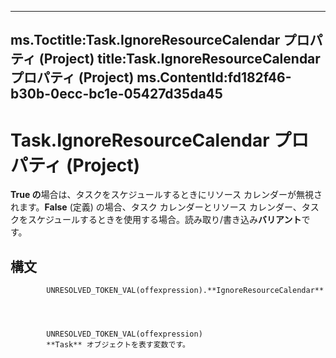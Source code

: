 

---
ms.Toctitle:Task.IgnoreResourceCalendar プロパティ (Project)
title:Task.IgnoreResourceCalendar プロパティ (Project)
ms.ContentId:fd182f46-b30b-0ecc-bc1e-05427d35da45
---
# Task.IgnoreResourceCalendar プロパティ (Project)




**True の**場合は、タスクをスケジュールするときにリソース カレンダーが無視されます。**False** (定義) の場合、タスク カレンダーとリソース カレンダー、タスクをスケジュールするときを使用する場合。読み取り/書き込み**バリアント**です。

## 構文

            UNRESOLVED_TOKEN_VAL(offexpression).**IgnoreResourceCalendar**




            UNRESOLVED_TOKEN_VAL(offexpression)
            **Task** オブジェクトを表す変数です。




